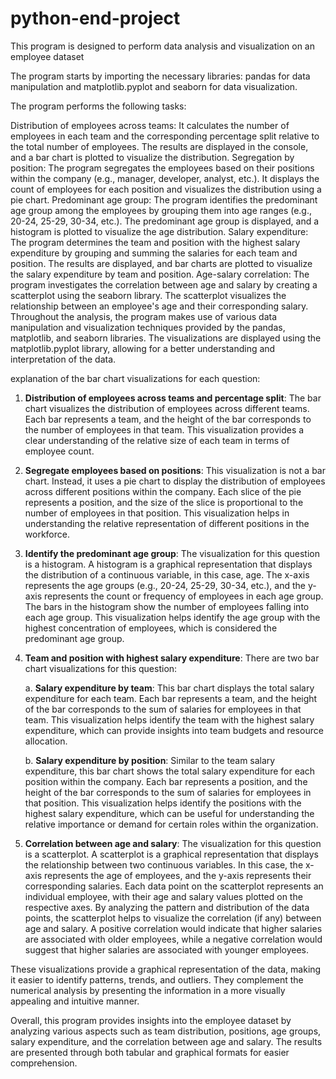 # python-end-project
This program is designed to perform data analysis and visualization on an employee dataset

The program starts by importing the necessary libraries: pandas for data manipulation and matplotlib.pyplot and seaborn for data visualization.


 The program  performs the following tasks:

Distribution of employees across teams: It calculates the number of employees in each team and the corresponding percentage split relative to the total number of employees. The results are displayed in the console, and a bar chart is plotted to visualize the distribution.
Segregation by position: The program segregates the employees based on their positions within the company (e.g., manager, developer, analyst, etc.). It displays the count of employees for each position and visualizes the distribution using a pie chart.
Predominant age group: The program identifies the predominant age group among the employees by grouping them into age ranges (e.g., 20-24, 25-29, 30-34, etc.). The predominant age group is displayed, and a histogram is plotted to visualize the age distribution.
Salary expenditure: The program determines the team and position with the highest salary expenditure by grouping and summing the salaries for each team and position. The results are displayed, and bar charts are plotted to visualize the salary expenditure by team and position.
Age-salary correlation: The program investigates the correlation between age and salary by creating a scatterplot using the seaborn library. The scatterplot visualizes the relationship between an employee's age and their corresponding salary.
Throughout the analysis, the program makes use of various data manipulation and visualization techniques provided by the pandas, matplotlib, and seaborn libraries. The visualizations are displayed using the matplotlib.pyplot library, allowing for a better understanding and interpretation of the data.

 explanation of the bar chart visualizations for each question:

1. **Distribution of employees across teams and percentage split**:
The bar chart visualizes the distribution of employees across different teams. Each bar represents a team, and the height of the bar corresponds to the number of employees in that team. This visualization provides a clear understanding of the relative size of each team in terms of employee count.

2. **Segregate employees based on positions**:
This visualization is not a bar chart. Instead, it uses a pie chart to display the distribution of employees across different positions within the company. Each slice of the pie represents a position, and the size of the slice is proportional to the number of employees in that position. This visualization helps in understanding the relative representation of different positions in the workforce.

3. **Identify the predominant age group**:
The visualization for this question is a histogram. A histogram is a graphical representation that displays the distribution of a continuous variable, in this case, age. The x-axis represents the age groups (e.g., 20-24, 25-29, 30-34, etc.), and the y-axis represents the count or frequency of employees in each age group. The bars in the histogram show the number of employees falling into each age group. This visualization helps identify the age group with the highest concentration of employees, which is considered the predominant age group.

4. **Team and position with highest salary expenditure**:
There are two bar chart visualizations for this question:

   a. **Salary expenditure by team**: This bar chart displays the total salary expenditure for each team. Each bar represents a team, and the height of the bar corresponds to the sum of salaries for employees in that team. This visualization helps identify the team with the highest salary expenditure, which can provide insights into team budgets and resource allocation.

   b. **Salary expenditure by position**: Similar to the team salary expenditure, this bar chart shows the total salary expenditure for each position within the company. Each bar represents a position, and the height of the bar corresponds to the sum of salaries for employees in that position. This visualization helps identify the positions with the highest salary expenditure, which can be useful for understanding the relative importance or demand for certain roles within the organization.

5. **Correlation between age and salary**:
The visualization for this question is a scatterplot. A scatterplot is a graphical representation that displays the relationship between two continuous variables. In this case, the x-axis represents the age of employees, and the y-axis represents their corresponding salaries. Each data point on the scatterplot represents an individual employee, with their age and salary values plotted on the respective axes. By analyzing the pattern and distribution of the data points, the scatterplot helps to visualize the correlation (if any) between age and salary. A positive correlation would indicate that higher salaries are associated with older employees, while a negative correlation would suggest that higher salaries are associated with younger employees.

These visualizations provide a graphical representation of the data, making it easier to identify patterns, trends, and outliers. They complement the numerical analysis by presenting the information in a more visually appealing and intuitive manner.

Overall, this program provides insights into the employee dataset by analyzing various aspects such as team distribution, positions, age groups, salary expenditure, and the correlation between age and salary. The results are presented through both tabular and graphical formats for easier comprehension.
